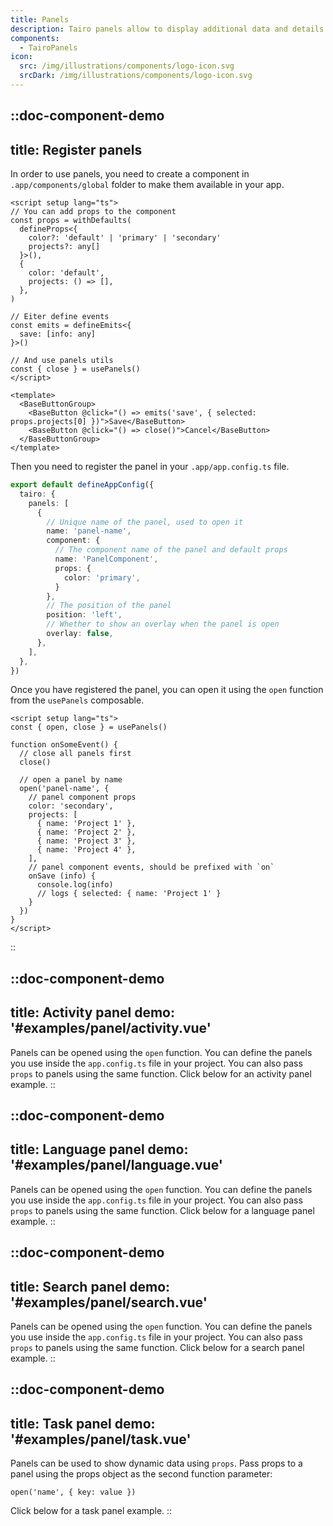 ```yaml
---
title: Panels
description: Tairo panels allow to display additional data and details in animated left or right drawers.
components:
  - TairoPanels
icon:
  src: /img/illustrations/components/logo-icon.svg
  srcDark: /img/illustrations/components/logo-icon.svg
---
```


::doc-component-demo
---
title: Register panels
---

In order to use panels, you need to create a component in `.app/components/global` folder to make them available in your app. 

```vue [.app/components/global/PanelComponent.vue]
<script setup lang="ts">
// You can add props to the component
const props = withDefaults(
  defineProps<{
    color?: 'default' | 'primary' | 'secondary'
    projects?: any[]
  }>(),
  {
    color: 'default',
    projects: () => [],
  },
)

// Eiter define events
const emits = defineEmits<{
  save: [info: any]
}>()

// And use panels utils
const { close } = usePanels()
</script>

<template>
  <BaseButtonGroup>
    <BaseButton @click="() => emits('save', { selected: props.projects[0] })">Save</BaseButton>
    <BaseButton @click="() => close()">Cancel</BaseButton>
  </BaseButtonGroup>
</template>
```



Then you need to
register the panel in your `.app/app.config.ts` file.

```ts
export default defineAppConfig({
  tairo: {
    panels: [
      {
        // Unique name of the panel, used to open it
        name: 'panel-name',
        component: { 
          // The component name of the panel and default props
          name: 'PanelComponent', 
          props: {
            color: 'primary',
          } 
        },
        // The position of the panel
        position: 'left',
        // Whether to show an overlay when the panel is open
        overlay: false,
      },
    ],
  },
})
```

Once you have registered the panel, you can open it using the `open` function from the `usePanels` composable.


```vue
<script setup lang="ts">
const { open, close } = usePanels()

function onSomeEvent() {
  // close all panels first
  close()

  // open a panel by name
  open('panel-name', {
    // panel component props
    color: 'secondary',
    projects: [
      { name: 'Project 1' },
      { name: 'Project 2' },
      { name: 'Project 3' },
      { name: 'Project 4' },
    ],
    // panel component events, should be prefixed with `on`
    onSave (info) {
      console.log(info)
      // logs { selected: { name: 'Project 1' }
    }
  })
}
</script>
```

::



::doc-component-demo
---
title: Activity panel
demo: '#examples/panel/activity.vue'
---
Panels can be opened using the `open` function. You can define the panels you use inside the `app.config.ts` file in your project. You can also pass `props` to panels using the same function. Click below for an activity panel example.
::

::doc-component-demo
---
title: Language panel
demo: '#examples/panel/language.vue'
---
Panels can be opened using the `open` function. You can define the panels you use inside the `app.config.ts` file in your project. You can also pass `props` to panels using the same function. Click below for a language panel example.
::

::doc-component-demo
---
title: Search panel
demo: '#examples/panel/search.vue'
---
Panels can be opened using the `open` function. You can define the panels you use inside the `app.config.ts` file in your project. You can also pass `props` to panels using the same function. Click below for a search panel example.
::

::doc-component-demo
---
title: Task panel
demo: '#examples/panel/task.vue'
---
Panels can be used to show dynamic data using `props`. Pass props to a panel using the  props object as the second function parameter: 

`open('name', { key: value })`

Click below for a task panel example.
::
